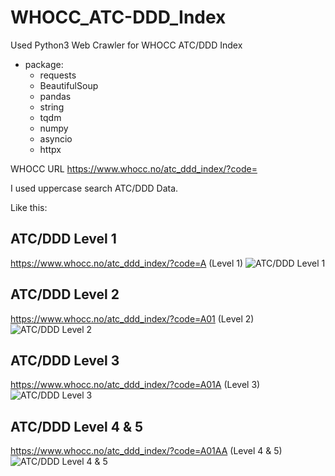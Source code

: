 # WHOCC_ATC-DDD_Index
Used Python3 Web Crawler for WHOCC ATC/DDD Index 
- package:
  - requests
  - BeautifulSoup
  - pandas
  - string
  - tqdm
  - numpy
  - asyncio
  - httpx


WHOCC URL https://www.whocc.no/atc_ddd_index/?code=

I used uppercase search ATC/DDD Data.

Like this:

## ATC/DDD Level 1
https://www.whocc.no/atc_ddd_index/?code=A (Level 1)
![ATC/DDD Level 1](https://imgur.com/rIFhrbr.png)

## ATC/DDD Level 2
https://www.whocc.no/atc_ddd_index/?code=A01 (Level 2)
![ATC/DDD Level 2](https://imgur.com/OlZOPfe.png)

## ATC/DDD Level 3
https://www.whocc.no/atc_ddd_index/?code=A01A (Level 3)
![ATC/DDD Level 3](https://imgur.com/Uo9FNJx.png)

## ATC/DDD Level 4 & 5
https://www.whocc.no/atc_ddd_index/?code=A01AA (Level 4 & 5)
![ATC/DDD Level 4 & 5](https://imgur.com/Smc6Lkr.png)
